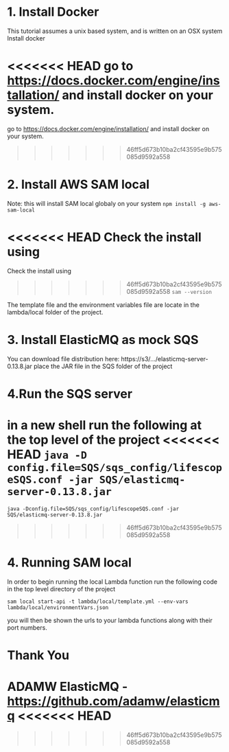 # 1. Install Docker

This tutorial assumes a unix based system, and is written on an OSX system
Install docker

<<<<<<< HEAD
go to https://docs.docker.com/engine/installation/ and install docker on your system.
=======
go to https://docs.docker.com/engine/installation/ and install docker on your system. 
>>>>>>> 46ff5d673b10ba2cf43595e9b575085d9592a558


# 2. Install AWS SAM local

Note: this will install SAM local globaly on your system
`npm install -g aws-sam-local`

<<<<<<< HEAD
Check the install using
=======
Check the install using 
>>>>>>> 46ff5d673b10ba2cf43595e9b575085d9592a558
`sam --version`

The template file and the environment variables file are locate in the lambda/local folder of the project.

# 3. Install ElasticMQ as mock SQS

You can download file distribution here: https://s3/.../elasticmq-server-0.13.8.jar
place the JAR file in the SQS folder of the project

# 4.Run the SQS server

in a new shell run the following at the top level of the project
<<<<<<< HEAD
`java -D config.file=SQS/sqs_config/lifescopeSQS.conf -jar SQS/elasticmq-server-0.13.8.jar`
=======
`java -Dconfig.file=SQS/sqs_config/lifescopeSQS.conf -jar SQS/elasticmq-server-0.13.8.jar`
>>>>>>> 46ff5d673b10ba2cf43595e9b575085d9592a558

# 4. Running SAM local

In order to begin running the local Lambda function run the following code in the top level directory of the project

`sam local start-api -t lambda/local/template.yml --env-vars lambda/local/environmentVars.json`

you will then be shown the urls to your lambda functions along with their port numbers.


# Thank You
ADAMW ElasticMQ - https://github.com/adamw/elasticmq
<<<<<<< HEAD
=======



>>>>>>> 46ff5d673b10ba2cf43595e9b575085d9592a558
